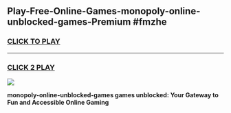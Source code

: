 
## Play-Free-Online-Games-monopoly-online-unblocked-games-Premium #fmzhe
<h3>
<a href="https://premium.freeplayer.one?title=monopoly-online-unblocked-games&ref=8M">CLICK TO PLAY</a></h3>
<hr>

<h3>
<a href="https://premium.freeplayer.one?title=monopoly-online-unblocked-games&ref=8M">CLICK 2 PLAY</a>
  
</h3>

<a href="https://premium.freeplayer.one?title=monopoly-online-unblocked-games&ref=8M"><img src="https://clearcache.store/games.png"></a>


**monopoly-online-unblocked-games games unblocked: Your Gateway to Fun and Accessible Online Gaming**
